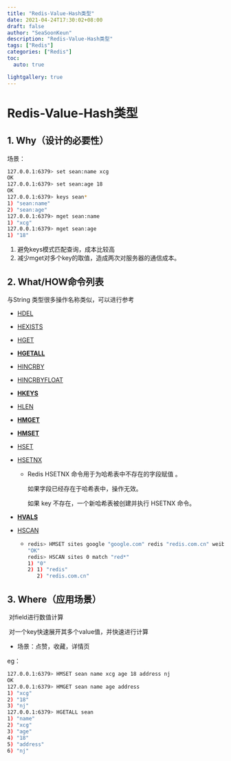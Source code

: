```yaml
---
title: "Redis-Value-Hash类型"
date: 2021-04-24T17:30:02+08:00
draft: false
author: "SeaSoonKeun"
description: "Redis-Value-Hash类型"
tags: ["Redis"]
categories: ["Redis"]
toc: 
  auto: true

lightgallery: true
---
```

# Redis-Value-Hash类型

## 1. Why（设计的必要性）

场景：

```bash
127.0.0.1:6379> set sean:name xcg
OK
127.0.0.1:6379> set sean:age 18
OK
127.0.0.1:6379> keys sean*
1) "sean:name"
2) "sean:age"
127.0.0.1:6379> mget sean:name
1) "xcg"
127.0.0.1:6379> mget sean:age
1) "18"
```

1. 避免keys模式匹配查询，成本比较高
2. 减少mget对多个key的取值，造成两次对服务器的通信成本。

## 2. What/HOW命令列表

与String 类型很多操作名称类似，可以进行参考

- [HDEL](https://www.redis.com.cn/commands/hdel.html)

- [HEXISTS](https://www.redis.com.cn/commands/hexists.html)

- [HGET](https://www.redis.com.cn/commands/hget.html)

- **[HGETALL](https://www.redis.com.cn/commands/hgetall.html)**

- [HINCRBY](https://www.redis.com.cn/commands/hincrby.html)

- [HINCRBYFLOAT](https://www.redis.com.cn/commands/hincrbyfloat.html)

- **[HKEYS](https://www.redis.com.cn/commands/hkeys.html)**

- [HLEN](https://www.redis.com.cn/commands/hlen.html)

- **[HMGET](https://www.redis.com.cn/commands/hmget.html)**

- **[HMSET](https://www.redis.com.cn/commands/hmset.html)**

- [HSET](https://www.redis.com.cn/commands/hset.html)

- [HSETNX](https://www.redis.com.cn/commands/hsetnx.html)

  - Redis HSETNX 命令用于为哈希表中不存在的字段赋值 。

    如果字段已经存在于哈希表中，操作无效。

    如果 key 不存在，一个新哈希表被创建并执行 HSETNX 命令。

- **[HVALS](https://www.redis.com.cn/commands/hvals.html)**

- [HSCAN](https://www.redis.com.cn/commands/hscan.html)

  - ```bash
    redis> HMSET sites google "google.com" redis "redis.com.cn" weibo "weibo.com" 4 "taobao.com"
    "OK"
    redis> HSCAN sites 0 match "red*"
    1) "0"
    2) 1) "redis"
       2) "redis.com.cn"
    ```

## 3. Where（应用场景）

​	对field进行数值计算

​	对一个key快速展开其多个value值，并快速进行计算

- 场景：点赞，收藏，详情页

eg：

```bash
127.0.0.1:6379> HMSET sean name xcg age 18 address nj
OK
127.0.0.1:6379> HMGET sean name age address
1) "xcg"
2) "18"
3) "nj"
127.0.0.1:6379> HGETALL sean
1) "name"
2) "xcg"
3) "age"
4) "18"
5) "address"
6) "nj"

```



